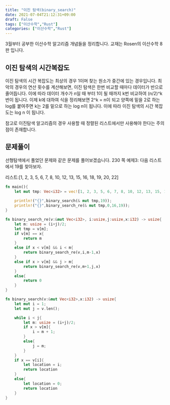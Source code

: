 ```yaml
---
title: "이진 탐색(binary_search)"
date: 2021-07-04T21:12:31+09:00
draft: False
tags: ["이산수학","Rust"]
categories: ["이산수학","Rust"]
---
```


3월부터 공부한 이산수학 알고리즘 개념들을 정리합니다. 교재는 Rosen의 이산수학 8판 입니다.

## 이진 탐색의 시간복잡도

이진 탐색의 시간 복잡도는 최상의 경우 1이며 찾는 원소가 중간에 있는 경우입니다. 최악의 경우의 연산 횟수를 계산해보면, 이진 탐색은 한번 비교할 때마다 데이터가 반으로 줄어듭니다. 이에 따라 데이터 개수가 n일 때 부터 1이 될 때까지 k번 비교하여 (n/2)^k 번이 됩니다. 이제 k에 대하여 식을 정리해보면 2^k = n이 되고 양쪽에 밑을 2로 하는 log를 붙여주면 k는 2를 밑으로 하는 log n이 됩니다. 이에 따라 이진 탐색의 시간 복잡도는 log n 이 됩니다.

참고로 이진탐색 알고리즘의 경우 사용할 때 정렬된 리스트에서만 사용해야 한다는 주의점이 존재합니다.

## 문제풀이

선형탐색에서 풀었던 문제와 같은 문제를 풀어보겠습니다.
230 쪽 예제3: 다음 리스트에서 19를 찾아보자.

리스트:[1, 2, 3, 5, 6, 7, 8, 10, 12, 13, 15, 16, 18, 19, 20, 22]

```Rust
fn main(){
    let mut tmp: Vec<i32> = vec![1, 2, 3, 5, 6, 7, 8, 10, 12, 13, 15, 16, 18, 19, 20, 22];
    
    println!("{}",binary_search(& mut tmp,19));
    println!("{}",binary_search_re(& mut tmp,0,16,19));
}

fn binary_search_re(v:&mut Vec<i32>, i:usize,j:usize,x:i32) -> usize{
    let m: usize = (i+j)/2;
    let tmp = v[m];
    if v[m] == x{
        return m
    }
    else if x < v[m] && i < m{
        return binary_search_re(v,i,m-1,x)
    }
    else if x > v[m] && j > m{
        return binary_search_re(v,m+1,j,x)
    }
    else{
        return 0
    }
}

fn binary_search(v:&mut Vec<i32>,x:i32) -> usize{
    let mut i = 1;
    let mut j = v.len();

    while i < j{
        let m: usize = (i+j)/2;
        if x > v[m]{
            i = m + 1;
        }
        else{
            j = m;
        }
    }
    if x == v[i]{
        let location = i;
        return location
    }
    else{
        let location = 0;
        return location
    }
}

```